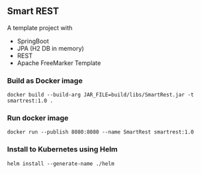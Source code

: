 ## Smart REST 

A template project with

* SpringBoot
* JPA (H2 DB in memory)
* REST
* Apache FreeMarker Template

### Build as Docker image

    docker build --build-arg JAR_FILE=build/libs/SmartRest.jar -t smartrest:1.0 .
    
### Run docker image

    docker run --publish 8080:8080 --name SmartRest smartrest:1.0   
    
### Install to Kubernetes using Helm

    helm install --generate-name ./helm
